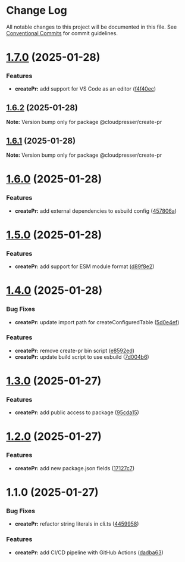# Change Log

All notable changes to this project will be documented in this file.
See [Conventional Commits](https://conventionalcommits.org) for commit guidelines.

# [1.7.0](https://github.com/cloudpresser/llm-tools/compare/@cloudpresser/create-pr@1.6.2...@cloudpresser/create-pr@1.7.0) (2025-01-28)


### Features

* **createPr:** add support for VS Code as an editor ([f4f40ec](https://github.com/cloudpresser/llm-tools/commit/f4f40ec146b250b56de25abc980c21f26b2c480e))





## [1.6.2](https://github.com/cloudpresser/llm-tools/compare/@cloudpresser/create-pr@1.6.1...@cloudpresser/create-pr@1.6.2) (2025-01-28)

**Note:** Version bump only for package @cloudpresser/create-pr





## [1.6.1](https://github.com/cloudpresser/llm-tools/compare/@cloudpresser/create-pr@1.6.0...@cloudpresser/create-pr@1.6.1) (2025-01-28)

**Note:** Version bump only for package @cloudpresser/create-pr





# [1.6.0](https://github.com/cloudpresser/llm-tools/compare/@cloudpresser/create-pr@1.5.0...@cloudpresser/create-pr@1.6.0) (2025-01-28)


### Features

* **createPr:** add external dependencies to esbuild config ([457806a](https://github.com/cloudpresser/llm-tools/commit/457806a04c7bd9fa1116d0702e4dee0212ac769a))





# [1.5.0](https://github.com/cloudpresser/llm-tools/compare/@cloudpresser/create-pr@1.4.0...@cloudpresser/create-pr@1.5.0) (2025-01-28)


### Features

* **createPr:** add support for ESM module format ([d89f8e2](https://github.com/cloudpresser/llm-tools/commit/d89f8e2fae341c599b115e701a27759b64f9b2ab))





# [1.4.0](https://github.com/cloudpresser/llm-tools/compare/@cloudpresser/create-pr@1.3.0...@cloudpresser/create-pr@1.4.0) (2025-01-28)


### Bug Fixes

* **createPr:** update import path for createConfiguredTable ([5d0e4ef](https://github.com/cloudpresser/llm-tools/commit/5d0e4ef20bf65960bb2e0dde3562a3440224af63))


### Features

* **createPr:** remove create-pr bin script ([e8592ed](https://github.com/cloudpresser/llm-tools/commit/e8592ed47123a885c953d60cec632e29c0dbbe2f))
* **createPr:** update build script to use esbuild ([7d004b6](https://github.com/cloudpresser/llm-tools/commit/7d004b605bb2eada2c672c00211fdcdc10fa9d52))





# [1.3.0](https://github.com/cloudpresser/llm-tools/compare/@cloudpresser/create-pr@1.2.0...@cloudpresser/create-pr@1.3.0) (2025-01-27)


### Features

* **createPr:** add public access to package ([95cda15](https://github.com/cloudpresser/llm-tools/commit/95cda15ab97da1d17797ebbb6d0f1be4de656ee8))





# [1.2.0](https://github.com/cloudpresser/llm-tools/compare/@cloudpresser/create-pr@1.1.0...@cloudpresser/create-pr@1.2.0) (2025-01-27)


### Features

* **createPr:** add new package.json fields ([17127c7](https://github.com/cloudpresser/llm-tools/commit/17127c71dcaa8e39a15b3f8c039f314020ac20d6))





# 1.1.0 (2025-01-27)


### Bug Fixes

* **createPr:** refactor string literals in cli.ts ([4459958](https://github.com/cloudpresser/createPr/commit/44599584e91f1f1ffbd2d701738202bb1c8e6984))


### Features

* **createPr:** add CI/CD pipeline with GitHub Actions ([dadba63](https://github.com/cloudpresser/createPr/commit/dadba6308217696780a3d2011331a51dec4c2579))
